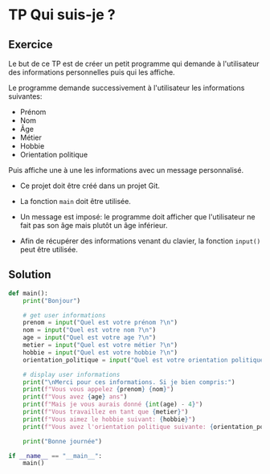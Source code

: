 # TP Qui suis-je ?

## Exercice

Le but de ce TP est de créer un petit programme qui demande à l'utilisateur des informations personnelles puis qui les affiche.

Le programme demande successivement à l'utilisateur les informations suivantes:

- Prénom
- Nom
- Âge
- Métier
- Hobbie
- Orientation politique

Puis affiche une à une les informations avec un message personnalisé.

- Ce projet doit être créé dans un projet Git.

- La fonction `main` doit être utilisée.

- Un message est imposé: le programme doit afficher que l'utilisateur ne fait pas son âge mais plutôt un âge inférieur.

- Afin de récupérer des informations venant du clavier, la fonction `input()` peut être utilisée.

## Solution

```python
def main():
    print("Bonjour")

    # get user informations
    prenom = input("Quel est votre prénom ?\n")
    nom = input("Quel est votre nom ?\n")
    age = input("Quel est votre age ?\n")
    metier = input("Quel est votre métier ?\n")
    hobbie = input("Quel est votre hobbie ?\n")
    orientation_politique = input("Quel est votre orientation politique ?\n")

    # display user informations
    print("\nMerci pour ces informations. Si je bien compris:")
    print(f"Vous vous appelez {prenom} {nom}")
    print(f"Vous avez {age} ans")
    print(f"Mais je vous aurais donné {int(age) - 4}")
    print(f"Vous travaillez en tant que {metier}")
    print(f"Vous aimez le hobbie suivant: {hobbie}")
    print(f"Vous avez l'orientation politique suivante: {orientation_politique}")

    print("Bonne journée")

if __name__ == "__main__":
    main()
```
